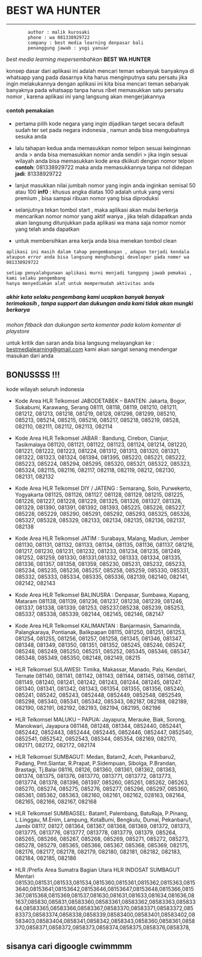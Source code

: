 # BEST WA HUNTER

---

            author : malik kurosaki
            phone : wa 081338929722
            company : best media learning denpasar bali
            penanggung jawab : yogi yanuar



_best media learning mepersembahkan_ __BEST WA HUNTER__

konsep dasar dari aplikasi ini adalah mencari teman sebanyak banyaknya di whatsapp
yang pada dasarnya kita harus menginputnya satu persatu jika ingin melakukannya
dengan aplikasi ini kita bisa mencari teman sebanyak banyaknya pada whatsapp tanpa harus
ribet memasukkan satu persatu nomor , karena aplikasi ini yang langsung akan mengerjakannya

#### contoh pemakaian
- pertama pilih kode negara yang ingin dijadikan target secara default
sudah ter set pada negara indonesia , namun anda bisa mengubahnya sesuka anda

- lalu tahapan kedua anda memasukkan nomor telpon sesuai keinginnan anda > anda bisa memasukkan nomor anda sendiri > jika ingin sesuai wilayah
anda bisa memasukkan kode area dkiikuti dengan nomor telpon
__contoh__: 081338929722 maka anda memasukkannya tanpa nol didepan __jadi__: 81338929722


- lanjut masukkan nilai jumbah nomor yang ingin anda inginkan semisal 50 atau 100 __inf0__ : khusus angka diatas
100 adalah untuk yang versi premium , bisa sampai ribuan nomor yang bisa diproduksi

- selanjutnya tekan tombol start , maka aplikasi akan mulai berkerja mencarikan nomor nomor yang aktif wanya ,
jika telah didapatkan anda akan langsung ditunjukkan pada aplikasi wa mana saja nomor nomor yang telah anda dapatkan


- untuk membersihkan area kerja anda bisa menekan tombol clean


```
aplikasi ini masih dalam tahap pengembangan , adapun terjadi kendala
ataupun error anda bisa langsung menghubungi developer pada nomer wa 081338929722

setiap penyalahgunaan aplikasi murni menjadi tanggung jawab pemakai , kami selaku pengembang
hanya menyediakan alat untuk mempermudah aktivitas anda
```



##### akhir kata selaku pengembang kami ucapkan banyak banyak terimakasih , tanpa support dan dukungan anda kami tidak akan mungki berkarya

_mohon fitback dan dukungan serta komentar pada kolom komentar di playstore_

untuk kritik dan saran anda bisa langsung melayangkan ke : bestmedialearning@gmail.com kami akan sangat senang mendengar masukan dari anda


## BONUSSSS !!!
kode wilayah seluruh indonesia

- Kode Area HLR Telkomsel JABODETABEK – BANTEN:
Jakarta, Bogor, Sukabumi, Karawang, Serang
08111, 08118, 08119, 081210, 081211, 081212, 081213, 081218, 081219, 08128, 081298, 081299, 085210, 085213, 085214, 085215, 085216, 085217, 085218, 085219, 08528, 082110, 082111, 082112, 082113, 082114


- Kode Area HLR Telkomsel JABAR :
Bandung, Cirebon, Cianjur, Tasikmalaya
081120, 081121, 081122, 081123, 081124, 081214, 081220, 081221, 081222, 081223, 081224, 081312, 081313, 081320, 081321, 081322, 081323, 081324, 081394, 081395, 085220, 085221, 085222, 085223, 085224, 085294, 085295, 085320, 085321, 085322, 085323, 085324, 082115, 082116, 082117, 082118, 082119, 08212, 082130, 082131, 082132

- Kode Area HLR Telkomsel DIY / JATENG :
Semarang, Solo, Purwekerto, Yogyakarta
081125, 081126, 081127, 081128, 081129, 081215, 081225, 081226, 081227, 081228, 081229, 081325, 081326, 081327, 081328, 081329, 081390, 081391, 081392, 081393, 085225, 085226, 085227, 085228, 085229, 085290, 085291, 085292, 085293, 085325, 085326, 085327, 085328, 085329, 082133, 082134, 082135, 082136, 082137, 082138

- Kode Area HLR Telkomsel JATIM :
Surabaya, Malang, Madiun, Jember
081130, 081131, 081132, 081133, 081134, 081135, 081136, 081137, 081216, 081217, 081230, 081231, 081232, 081233, 081234, 081235, 081249, 081252, 081259, 081330, 081331,081332, 081333, 081334, 081335, 081336, 081357, 081358, 081359, 085230, 085231, 085232, 085233, 085234, 085235, 085236, 085257, 085258, 085259, 085330, 085331, 085332, 085333, 085334, 085335, 085336, 082139, 082140, 082141, 082142, 082143


- Kode Area HLR Telkomsel BALINUSRA :
Denpasar, Sumbawa, Kupang, Mataram
081138, 081139, 081236, 081237, 081238, 081239, 081246, 081337, 081338, 081339, 081253, 085237,085238, 085239, 085253, 085337, 085338, 085339, 082144, 082145, 082146, 082147

- Kode Area HLR Telkomsel KALIMANTAN :
Banjarmasin, Samarinda, Palangkaraya, Pontianak, Balikpapan
08115, 081250, 081251, 081253, 081254, 081255, 081256, 081257, 081258, 081345, 081346, 081347, 081348, 081349, 081350, 081351, 081352, 085245, 085246, 085247, 085248, 085249, 085250, 085251, 085252, 085345, 085346, 085347, 085348, 085349, 085350, 082148, 082149, 08215

- HLR Telkomsel SULAWESI:
Timika, Makassar, Manado, Palu, Kendari, Ternate
081140, 081141, 081142, 081143, 081144, 081145, 081146, 081147, 081149, 081240, 081241, 081242, 081243, 081244, 081245, 081247, 081340, 081341, 081342, 081343, 081354, 081355, 081356, 085240, 085241, 085242, 085243, 0852448, 0852449, 0852548, 0852549, 085298, 085340, 085341, 085342, 085343, 082187, 082188, 082189, 082190, 082191, 082192, 082193, 082194, 082195, 082196

- HLR Telkomsel MALUKU – PAPUA:
Jayapura, Merauke, Biak, Sorong, Manokwari, Jayapura
081148, 081248, 081344, 0852440, 0852441, 0852442, 0852443, 0852444, 0852445, 0852446, 0852447, 0852540, 0852541, 0852542, 0852543, 085344, 085354, 082169, 082170, 082171, 082172, 082172, 082174

- HLR Telkomsel SUMBAGUT:
Medan, Batam2, Aceh, Pekanbaru2, Padang, Pmt.Siantar, R.Prapat, P.Sidempuan, Sibolga, P.Brandan, Brastagi, Tj.Balai
08116, 08126, 081360, 081361, 081362, 081363, 081374, 081375, 081376, 0813770, 0813771, 0813772, 0813773, 0813774, 081378, 081396, 081397, 085260, 085261, 085262, 085263, 085270, 085274, 085275, 085276, 085277, 085296, 085297, 085360, 085361, 085362, 085363, 082160, 082161, 082162, 028163, 082164, 082165, 082166, 082167, 082168

- HLR Telkomsel SUMBAGSEL:
Batam1, Palembang, BatuRaja, P.Pinang, L.Linggau, M.Enim, Lampung, KotaBumi, Bengkulu, Dumai, Pekanbaru1, Jambi
08117, 08127, 081364, 081367, 081368, 081369, 081372, 081373, 0813775, 0813776, 0813777, 0813778, 0813779, 081379, 085264, 085265, 085266, 085267, 085268, 085269, 085271, 085272, 085273, 085278, 085279, 085365, 085366, 085367, 085368, 085369, 082175, 082176, 082177, 082178, 082179, 082180, 082181, 082182, 082183, 082184, 082185, 082186

- HLR /Prefix Area Sumatra Bagian Utara
  HLR INDOSAT
  SUMBAGUT
  Mentari
  081530,081531,081533,081534,0815360,0815361,0815362,0815363,08153640,08153641,08153642,08153646,08153647,08153648,0815366,0815367,0815368,0815369,081537,081630,081631,081633,081634,081636,081637,085830,085831,08583360,08583361,08583362,08583363,08583364,08583365,08583366,08583367,08583370,08583371,08583372,08583373,08583374,0858338,0858339,08583400,08583401,08583402,08583403,08583404,0858341,0858342,0858343,0858360,0858361,0858370,0858371,0858372,0858373,0858374,0858375,0858376,0858378,

## sisanya cari digoogle cwimmmm